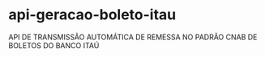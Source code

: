 # api-geracao-boleto-itau

API DE TRANSMISSÃO AUTOMÁTICA DE REMESSA NO PADRÃO CNAB DE BOLETOS DO BANCO ITAÚ
